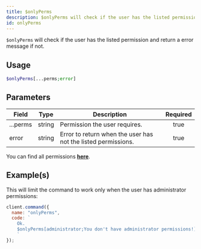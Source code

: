 ```yaml
---
title: $onlyPerms
description: $onlyPerms will check if the user has the listed permission and return a error message if not.
id: onlyPerms
---
```


`$onlyPerms` will check if the user has the listed permission and return a error message if not.

## Usage

```php
$onlyPerms[...perms;error]
```

## Parameters

| Field    | Type   | Description                                                   | Required |
| -------- | ------ | ------------------------------------------------------------- | :------: |
| ...perms | string | Permission the user requires.                                 |   true   |
| error    | string | Error to return when the user has not the listed permissions. |   true   |

You can find all permissions **[here](../../guides/client/clientpermissions.md)**.

## Example(s)

This will limit the command to work only when the user has administrator permissions:

```javascript
client.command({
  name: "onlyPerms",
  code: `
    Ok.
    $onlyPerms[administrator;You don't have administrator permissions!]
    `
});
```
